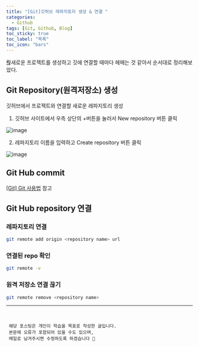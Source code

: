 ```yaml
---
title: "[Git]깃허브 레파지토리 생성 & 연결 "
categories:
  - Github
tags: [Git, Github, Blog]
toc_sticky: true
toc_label: "목록"
toc_icon: "bars"
---
```


웒새로운 프로젝트를 생성하고 깃에 연결할 때마다 헤매는 것 같아서 순서대로 정리해보았다.

## Git Repository(원격저장소) 생성

깃허브에서 프로젝트와 연결할 새로운 레파지토리 생성

1. 깃허브 사이트에서 우측 상단의 +버튼을 눌러서 New repository 버튼 클릭

<div style=width:500px>

![image](https://github.com/solfany/solfany.github.io/assets/123814718/48315eeb-97e2-414d-8485-877037fc5633)

</div>

2. 레파지토리 이름을 입력하고 Create repository 버튼 클릭

<div style=width:700px>

![image](https://github.com/solfany/solfany.github.io/assets/123814718/814d23bb-0581-4224-82af-f73278c8f81e)

</div>

## Git Hub commit

[[Git] Git 사용법](https://solfany.github.io/github/git-up/) 참고

## Git Hub repository 연결

### 레파지토리 연결

```bash
git remote add origin <repository name> url
```

### 연결된 repo 확인

```bash
git remote -v
```

### 원격 저장소 연결 끊기

```bash
git remote remove <repository name>
```

---

<br>

     해당 포스팅은 개인이 학습을 목표로 작성한 글입니다.
     본문에 오류가 포함되어 있을 수도 있으며,
     메일로 남겨주시면 수정하도록 하겠습니다 🔔
